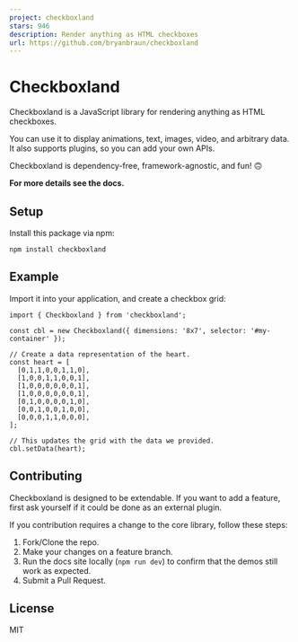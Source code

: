 ```yaml
---
project: checkboxland
stars: 946
description: Render anything as HTML checkboxes
url: https://github.com/bryanbraun/checkboxland
---
```


Checkboxland
============

Checkboxland is a JavaScript library for rendering anything as HTML checkboxes.

You can use it to display animations, text, images, video, and arbitrary data. It also supports plugins, so you can add your own APIs.

Checkboxland is dependency-free, framework-agnostic, and fun! 🙃

**For more details see the docs.**

Setup
-----

Install this package via npm:

```
npm install checkboxland
```

Example
-------

Import it into your application, and create a checkbox grid:

```
import { Checkboxland } from 'checkboxland';

const cbl = new Checkboxland({ dimensions: '8x7', selector: '#my-container' });

// Create a data representation of the heart.
const heart = [
  [0,1,1,0,0,1,1,0],
  [1,0,0,1,1,0,0,1],
  [1,0,0,0,0,0,0,1],
  [1,0,0,0,0,0,0,1],
  [0,1,0,0,0,0,1,0],
  [0,0,1,0,0,1,0,0],
  [0,0,0,1,1,0,0,0],
];

// This updates the grid with the data we provided.
cbl.setData(heart);
```

Contributing
------------

Checkboxland is designed to be extendable. If you want to add a feature, first ask yourself if it could be done as an external plugin.

If you contribution requires a change to the core library, follow these steps:

1.  Fork/Clone the repo.
2.  Make your changes on a feature branch.
3.  Run the docs site locally (`npm run dev`) to confirm that the demos still work as expected.
4.  Submit a Pull Request.

License
-------

MIT
